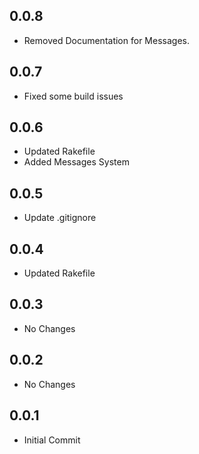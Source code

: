 
## 0.0.8
 * Removed Documentation for Messages.

## 0.0.7
 * Fixed some build issues

## 0.0.6
 * Updated Rakefile
 * Added Messages System

## 0.0.5
 * Update .gitignore

## 0.0.4
 * Updated Rakefile

## 0.0.3
 * No Changes

## 0.0.2
 * No Changes

## 0.0.1
 * Initial Commit
